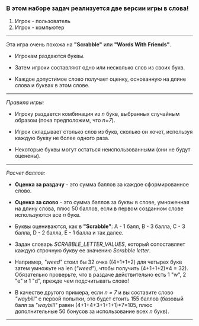 ### В этом наборе задач реализуется две версии игры в слова!
1. Игрок - пользователь
2. Игрок - компьютер
***
Эта игра очень похожа на **"Scrabble"** или **"Words With Friends"**. 

* Игрокам раздаются буквы.
  

* Затем игроки составляют одно или несколько слов из своих букв.


* Каждое допустимое слово получает оценку, основанную на длине слова и буквах в этом слове.
***
*Правила игры:*

* Игроку раздается комбинация из *n* букв, выбранных случайным образом (пока предположим, что *n=7*).


* Игрок складывает столько слов из букв, сколько он хочет, используя каждую букву не более одного раза.


* Некоторые буквы могут остаться неиспользованными (они не будут оценены).
***
*Расчет баллов:*

* **Оценка за раздачу** - это сумма баллов за каждое сформированное слово.


* **Оценка за слово** - это сумма баллов за буквы в слове, умноженная на длину слова, плюс 50 баллов, если в первом созданном слове используются все *n* букв.


* Буквы оцениваются, как в **"Scrabble"**: A - 1 балл, B - 3 балла, C - 3 балла, D - 2 балла, E - 1 балла и так далее. 


* Задан словарь *SCRABBLE_LETTER_VALUES*, который сопоставляет каждую строчную букву ее значению *Scrabble letter*.


* Например, *"weed"* стоил бы 32 очка ((4+1+1+2) для четырех букв затем умножьте на len (*"weed"*), чтобы получить (4+1+1+2)*4 = 32). Обязательно проверьте, что в раздаче действительно есть 1 "w", 2 "e" и 1 "d", прежде чем подсчитывать слово!


* В качестве другого примера, если *n = 7* и вы составите слово *"waybill"* с первой попытки, это будет стоить 155 баллов (базовый балл за *"waybill"* равен (4+1+4+3+1+1+1)*7=105, плюс дополнительные 50 бонусов за использование всех *n* букв).
***
